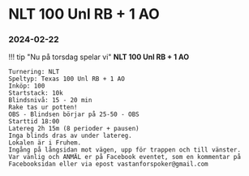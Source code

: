 # NLT 100 Unl RB + 1 AO
### 2024-02-22

!!! tip "Nu på torsdag spelar vi"
    **NLT 100 Unl RB + 1 AO**

    Turnering: NLT  
    Speltyp: Texas 100 Unl RB + 1 AO  
    Inköp: 100  
    Startstack: 10k  
    Blindsnivå: 15 - 20 min  
    Rake tas ur potten!  
    OBS - Blindsen börjar på 25-50 - OBS  
    Starttid 18:00  
    Latereg 2h 15m (8 perioder + pausen)  
    Inga blinds dras av under latereg.  
    Lokalen är i Fruhem.  
    Ingång på långsidan mot vägen, upp för trappen och till vänster.  
    Var vänlig och ANMÄL er på Facebook eventet, som en kommentar på Facebooksidan eller via epost vastanforspoker@gmail.com